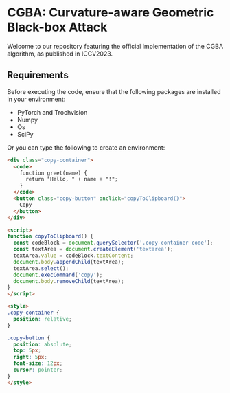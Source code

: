 # CGBA: Curvature-aware Geometric Black-box Attack
Welcome to our repository featuring the official implementation of the CGBA algorithm, as published in ICCV2023.
## Requirements
Before executing the code, ensure that the following packages are installed in your environment:
* PyTorch and Trochvision
* Numpy
* Os
* SciPy
  
Or you can type the following to create an environment:  

```html
<div class="copy-container">
  <code>
    function greet(name) {
      return "Hello, " + name + "!";
    }
  </code>
  <button class="copy-button" onclick="copyToClipboard()">
    Copy
  </button>
</div>

<script>
function copyToClipboard() {
  const codeBlock = document.querySelector('.copy-container code');
  const textArea = document.createElement('textarea');
  textArea.value = codeBlock.textContent;
  document.body.appendChild(textArea);
  textArea.select();
  document.execCommand('copy');
  document.body.removeChild(textArea);
}
</script>

<style>
.copy-container {
  position: relative;
}

.copy-button {
  position: absolute;
  top: 5px;
  right: 5px;
  font-size: 12px;
  cursor: pointer;
}
</style>

